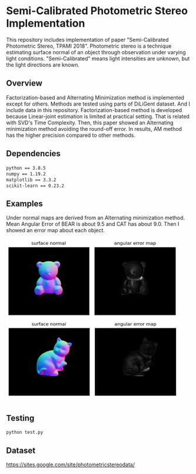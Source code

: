 # Semi-Calibrated Photometric Stereo Implementation

This repository includes implementation of paper "Semi-Calibrated Photometric Stereo, TPAMI 2018". Photometric stereo is a technique estimating surface normal of an object through observation under varying light conditions. "Semi-Calibrated" means light intensities are unknown, but the light directions are known. 



## Overview

Factorization-based and Alternating Minimization method is implemented except for others. Methods are tested using parts of DiLiGent dataset. And I include data in this repository. Factorization-based method is developed because Linear-joint estimation is limited at practical setting. That is related with SVD's Time Complexity. Then, this paper showed an Alternating minimization method avoiding the round-off error. In results, AM method has the higher precision compared to other methods.



## Dependencies

```
python == 3.8.5
numpy == 1.19.2
matplotlib == 3.3.2
scikit-learn == 0.23.2
```



## Examples

Under normal maps are derived from an Alternating minimization method. Mean Angular Error of BEAR is about 9.5 and CAT has about 9.0. Then I showed an error map about each object.

<img src="img\bear_normal_AM.PNG" alt="bear AM" style="zoom:50%;" />

<img src="img\cat_normal_AM.PNG" alt="cat AM" style="zoom:50%;" />



## Testing

```
python test.py
```



## Dataset
https://sites.google.com/site/photometricstereodata/
